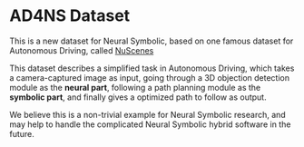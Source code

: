 # AD4NS Dataset

This is a new dataset for Neural Symbolic, based on one famous dataset for Autonomous Driving, called [NuScenes](https://www.nuscenes.org/nuscenes) 

This dataset describes a simplified task in Autonomous Driving, which takes a camera-captured image as input, going through a 3D objection detection module as the **neural part**, following a path planning module as the **symbolic part**, and finally gives a optimized path to follow as output.

We believe this is a non-trivial example for Neural Symbolic research, and may help to handle the complicated Neural Symbolic hybrid software in the future.